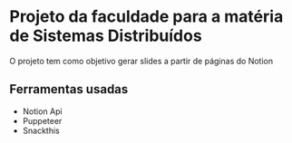 <h1>Projeto da faculdade para a matéria de Sistemas Distribuídos</h1>

<p>O projeto tem como objetivo gerar slides a partir de páginas do Notion</p>

<h2>Ferramentas usadas</h2>
<ul>
  <li>
    Notion Api
  </li>
  <li>
    Puppeteer
  </li>
  <li>
    Snackthis
  </li>
</ul>
